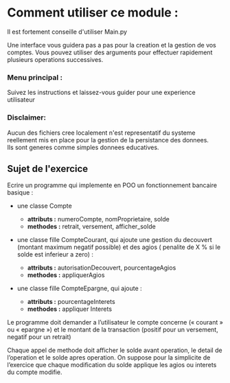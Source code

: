 # Comment utiliser ce module :

Il est fortement conseille d'utiliser Main.py

Une interface vous guidera pas a pas pour la creation et la gestion de vos comptes. Vous pouvez
utiliser des arguments pour effectuer rapidement plusieurs operations successives.

### Menu principal :

Suivez les instructions et laissez-vous guider pour une experience utilisateur

### Disclaimer:

Aucun des fichiers cree localement n'est representatif du systeme reellement mis en place pour la
gestion de la persistance des donnees.\
Ils sont generes comme simples donnees educatives.

## Sujet de l'exercice

Ecrire un programme qui implemente en POO un fonctionnement bancaire basique :

- une classe Compte
    - **attributs :** numeroCompte, nomProprietaire, solde
    - **methodes :** retrait, versement, afficher_solde

- une classe fille CompteCourant, qui ajoute une gestion du decouvert (montant maximum negatif
  possible) et des agios (
  penalite de X % si le solde est inferieur a zero) :
    - **attributs :** autorisationDecouvert, pourcentageAgios
    - **methodes :** appliquerAgios

- une classe fille CompteEpargne, qui ajoute :
    - **attributs :** pourcentageInterets
    - **methodes :** appliquer Interets

Le programme doit demander a l’utilisateur le compte concerne (« courant » ou « epargne ») et le
montant de la transaction (positif pour un versement, negatif pour un retrait)

Chaque appel de methode doit afficher le solde avant operation, le detail de l’operation et le solde
apres operation. On suppose pour la simplicite de l’exercice que chaque modification du solde
applique les agios ou interets du compte modifie.

